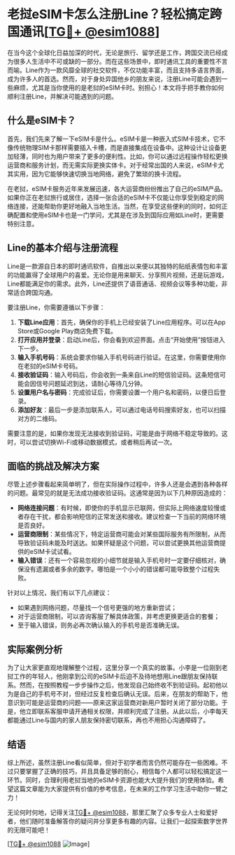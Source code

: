 # 老挝eSIM卡怎么注册Line？轻松搞定跨国通讯[[TG💪+ @esim1088](https://t.me/s/esim1088)]

在当今这个全球化日益加深的时代，无论是旅行、留学还是工作，跨国交流已经成为很多人生活中不可或缺的一部分。而在这些场景中，即时通讯工具的重要性不言而喻。Line作为一款风靡全球的社交软件，不仅功能丰富，而且支持多语言界面，成为许多人的首选。然而，对于身处异国他乡的朋友来说，注册Line可能会遇到一些麻烦，尤其是当你使用的是老挝的eSIM卡时。别担心！本文将手把手教你如何顺利注册Line，并解决可能遇到的问题。

## 什么是eSIM卡？

首先，我们先来了解一下eSIM卡是什么。eSIM卡是一种嵌入式SIM卡技术，它不像传统物理SIM卡那样需要插入卡槽，而是直接集成在设备中。这种设计让设备更加轻薄，同时也为用户带来了更多的便利性。比如，你可以通过远程操作轻松更换运营商和服务计划，而无需实际更换实体卡。对于经常出国的人来说，eSIM卡尤其实用，因为它能够快速切换当地网络，避免了繁琐的换卡流程。

在老挝，eSIM卡服务近年来发展迅速，各大运营商纷纷推出了自己的eSIM产品。如果你正在老挝旅行或居住，选择一张合适的eSIM卡不仅能让你享受到稳定的网络连接，还能帮助你更好地融入当地生活。当然，在享受这些便利的同时，如何正确配置和使用eSIM卡也是一门学问，尤其是在涉及到国际应用如Line时，更需要特别注意。

## Line的基本介绍与注册流程

Line是一款源自日本的即时通讯软件，自推出以来便以其独特的贴纸表情包和丰富的功能赢得了全球用户的喜爱。无论你是用来聊天、分享照片视频，还是玩游戏，Line都能满足你的需求。此外，Line还提供了语音通话、视频会议等多种功能，非常适合跨国沟通。

要注册Line，你需要遵循以下步骤：

1. **下载Line应用**：首先，确保你的手机上已经安装了Line应用程序。可以在App Store或Google Play商店免费下载。
2. **打开应用并登录**：启动Line后，你会看到欢迎界面。点击“开始使用”按钮进入下一步。
3. **输入手机号码**：系统会要求你输入手机号码进行验证。在这里，你需要使用你在老挝的eSIM卡号码。
4. **接收验证码**：输入号码后，你会收到一条来自Line的短信验证码。这条短信可能会因信号问题延迟到达，请耐心等待几分钟。
5. **设置用户名与密码**：完成验证后，你需要设置一个用户名和密码，以便日后登录。
6. **添加好友**：最后一步是添加联系人，可以通过电话号码搜索好友，也可以扫描对方的二维码。

需要注意的是，如果你发现无法接收到验证码，可能是由于网络不稳定导致的。这时，可以尝试切换Wi-Fi或移动数据模式，或者稍后再试一次。

## 面临的挑战及解决方案

尽管上述步骤看起来简单明了，但在实际操作过程中，许多人还是会遇到各种各样的问题。最常见的就是无法成功接收验证码。这通常是因为以下几种原因造成的：

- **网络连接问题**：有时候，即使你的手机显示已联网，但实际上网络速度较慢或者存在干扰，都会影响短信的正常发送和接收。建议检查一下当前的网络环境是否良好。
- **运营商限制**：某些情况下，特定运营商可能会对某些国际服务有所限制，从而导致验证码未能及时送达。如果怀疑是这个问题，可以尝试更换其他运营商提供的eSIM卡试试看。
- **输入错误**：还有一个容易忽视的小细节就是输入手机号时一定要仔细核对，确保没有遗漏或者多余的数字。哪怕是一个小小的错误都可能导致整个过程失败。

针对以上情况，我们有以下几点建议：

- 如果遇到网络问题，尽量找一个信号更强的地方重新尝试；
- 对于运营商限制，可以咨询客服了解具体政策，并考虑更换更适合的套餐；
- 至于输入错误，则务必再次确认输入的手机号是否准确无误。

## 实际案例分析

为了让大家更直观地理解整个过程，这里分享一个真实的故事。小李是一位刚到老挝工作的年轻人，他刚拿到公司的eSIM卡后迫不及待地想用Line跟朋友保持联系。然而，在按照教程一步步操作之后，他发现自己始终收不到验证码。起初他以为是自己的手机号不对，但经过反复检查后确认无误。后来，在朋友的帮助下，他意识到可能是运营商的问题——原来这家运营商对新用户暂时关闭了部分功能。于是，他立即联系客服申请开通相关权限，并顺利完成了注册。从此以后，小李每天都能通过Line与国内的家人朋友保持密切联系，再也不用担心沟通障碍了。

## 结语

综上所述，虽然注册Line看似简单，但对于初学者而言仍然可能存在一些困难。不过只要掌握了正确的技巧，并且具备足够的耐心，相信每个人都可以轻松搞定这一环节。同时，合理利用老挝当地的eSIM卡资源也能大大提升我们的使用体验。希望这篇文章能为大家提供有价值的参考信息，在未来的工作学习生活中助你一臂之力！

无论何时何地，记得关注[TG💪+ @esim1088](https://t.me/s/esim1088)，那里汇聚了众多专业人士和爱好者，他们随时准备解答你的疑问并分享更多有趣的内容。让我们一起探索数字世界的无限可能吧！

[[TG💪+ @esim1088](https://t.me/s/esim1088) ![Image](https://i.postimg.cc/4NQfJmqS/Snipaste-2025-05-13-00-14-12.png)]